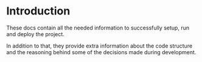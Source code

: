 # Introduction

These docs contain all the needed information to successfully setup, run and deploy the project.

In addition to that, they provide extra information about the code structure and the reasoning behind some of the decisions made during development.
